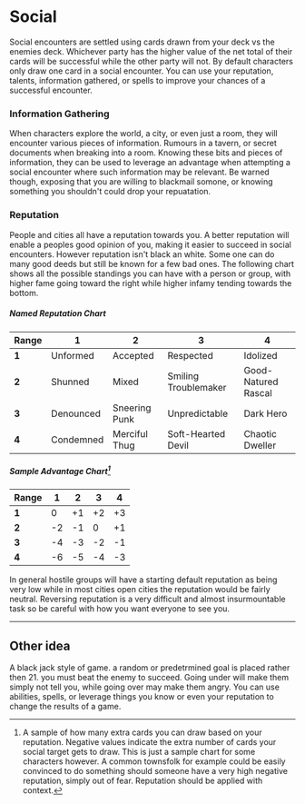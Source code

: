 # Social

Social encounters are settled using cards drawn from your deck vs the enemies deck. Whichever party has the higher value of the net total of their cards will be successful while the other party will not. By default characters only draw one card in a social encounter. You can use your reputation, talents, information gathered, or spells to improve your chances of a successful encounter.

### Information Gathering
When characters explore the world, a city, or even just a room, they will encounter various pieces of information. Rumours in a tavern, or secret documents when breaking into a room. Knowing these bits and pieces of information, they can be used to leverage an advantage when attempting a social encounter where such information may be relevant. Be warned though, exposing that you are willing to blackmail somone, or knowing something you shouldn't could drop your repuatation.

### Reputation
People and cities all have a reputation towards you. A better reputation will enable a peoples good opinion of you, making it easier to succeed in social encounters. However reputation isn't black an white. Some one can do many good deeds but still be known for a few bad ones. The following chart shows all the possible standings you can have with a person or group, with higher fame going toward the right while higher infamy tending towards the bottom.

##### Named Reputation Chart

| Range | 1 | 2 | 3 | 4 |
| - | - | - | - | - |
| **1** | Unformed | Accepted | Respected | Idolized |
| **2** | Shunned | Mixed | Smiling Troublemaker | Good-Natured Rascal |
| **3** | Denounced | Sneering Punk | Unpredictable | Dark Hero |
| **4** | Condemned | Merciful Thug | Soft-Hearted Devil | Chaotic Dweller |

##### Sample Advantage Chart[^1]
| Range | 1 | 2 | 3 | 4 |
| - | - | - | - | - |
| **1** |  0 | +1 | +2 | +3 |
| **2** | -2 | -1 |  0 | +1 |
| **3** | -4 | -3 | -2 | -1 |
| **4** | -6 | -5 | -4 | -3 |

[^1]: A sample of how many extra cards you can draw based on your reputation. Negative values indicate the extra number of cards your social target gets to draw. This is just a sample chart for some characters however. A common townsfolk for example could be easily convinced to do something should someone have a very high negative reputation, simply out of fear. Reputation should be applied with context.

In general hostile groups will have a starting default reputation as being very low while in most cities open cities the reputation would be fairly neutral. Reversing reputation is a very difficult and almost insurmountable task so be careful with how you want everyone to see you.

---

## Other idea

A black jack style of game. a random or predetrmined goal is placed rather then 21. you must beat the enemy to succeed. Going under will make them simply not tell you, while going over may make them angry. You can use abilities, spells, or leverage things you know or even your reputation to change the results of a game. 
